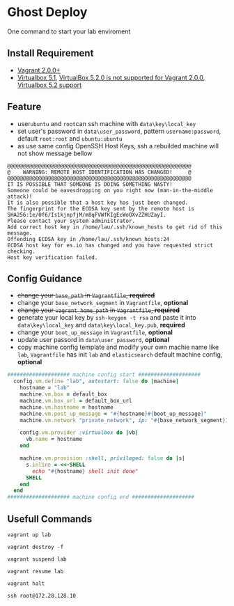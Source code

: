 # Ghost Deploy
One command to start your lab enviroment

## Install Requirement
- [Vagrant 2.0.0+](https://www.vagrantup.com/)
- [Virtualbox 5.1](https://www.virtualbox.org/), [VirtualBox 5.2.0 is not supported for Vagrant 2.0.0](https://github.com/hashicorp/vagrant/issues/9075), [Virtualbox 5.2 support](https://github.com/hashicorp/vagrant/pull/8955)

## Feature
- user`ubuntu` and `root`can ssh machine with `data\key\local_key`
- set user's password in `data\user_password`, pattern `username:password`, default `root:root` and `ubuntu:ubuntu`
- as use same config OpenSSH Host Keys, ssh a rebuilded machine will not show message bellow
```
@@@@@@@@@@@@@@@@@@@@@@@@@@@@@@@@@@@@@@@@@@@@@@@@@@@@@@@@@@@
@    WARNING: REMOTE HOST IDENTIFICATION HAS CHANGED!     @
@@@@@@@@@@@@@@@@@@@@@@@@@@@@@@@@@@@@@@@@@@@@@@@@@@@@@@@@@@@
IT IS POSSIBLE THAT SOMEONE IS DOING SOMETHING NASTY!
Someone could be eavesdropping on you right now (man-in-the-middle attack)!
It is also possible that a host key has just been changed.
The fingerprint for the ECDSA key sent by the remote host is
SHA256:1e/0f6/Is1kjnpfjM/m8qFVWfKIgEcWoOXvZZHUZayI.
Please contact your system administrator.
Add correct host key in /home/lau/.ssh/known_hosts to get rid of this message.
Offending ECDSA key in /home/lau/.ssh/known_hosts:24
ECDSA host key for es.io has changed and you have requested strict checking.
Host key verification failed.
```

## Config Guidance
- ~~change your `base_path` in `Vagrantfile`, **required**~~
- change your `base_network_segment` in `Vagrantfile`, **optional**
- ~~change your `vagrant_home_path` in `Vagrantfile`, **required**~~
- generate your local key by `ssh-keygen -t rsa` and paste it into `data\key\local_key` and `data\key\local_key.pub`, **required**
- change your `boot_up_message` in `Vagrantfile`, **optional**
- update user passord in `data\user_password`, **optional**
- copy machine config template and modify your own machie name like `lab`, `Vagrantfile` has init `lab` and `elasticsearch` default machine config, **optional**
```ruby
#################### machine config start ####################
  config.vm.define "lab", autostart: false do |machine|
    hostname = "lab"
    machine.vm.box = default_box
    machine.vm.box_url = default_box_url
    machine.vm.hostname = hostname
    machine.vm.post_up_message = "#{hostname}#{boot_up_message}"
    machine.vm.network "private_network", ip: "#{base_network_segment}10"

    config.vm.provider :virtualbox do |vb|
      vb.name = hostname
    end

    machine.vm.provision :shell, privileged: false do |s|
      s.inline = <<-SHELL
        echo "#{hostname} shell init done"
      SHELL
    end
  end
#################### machine config end ####################
```

## Usefull Commands
```shell
vagrant up lab

vagrant destroy -f

vagrant suspend lab

vagrant resume lab

vagrant halt

ssh root@172.28.128.10
```
